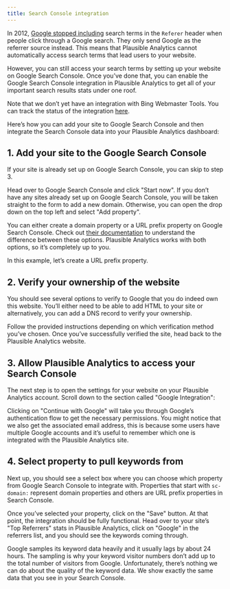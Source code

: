 ```yaml
---
title: Search Console integration
--- 
```


In 2012, [Google stopped including](https://webmasters.googleblog.com/2012/03/upcoming-changes-in-googles-http.html) search terms in the `Referer` header when people click through a Google search. They only send Google as the referrer source instead. This means that Plausible Analytics cannot automatically access search terms that lead users to your website.

However, you can still access your search terms by setting up your website on Google Search Console. Once you’ve done that, you can enable the Google Search Console integration in Plausible Analytics to get all of your important search results stats under one roof.

Note that we don’t yet have an integration with Bing Webmaster Tools. You can track the status of the integration [here](https://plausible.nolt.io/26).

Here’s how you can add your site to Google Search Console and then integrate the Search Console data into your Plausible Analytics dashboard:

## 1. Add your site to the Google Search Console

If your site is already set up on Google Search Console, you can skip to step 3.

Head over to Google Search Console and click "Start now". If you don’t have any sites already set up on Google Search Console, you will be taken straight to the form to add a new domain. Otherwise, you can open the drop down on the top left and select "Add property".

You can either create a domain property or a URL prefix property on Google Search Console. Check out [their documentation](https://support.google.com/webmasters/answer/34592?hl=en) to understand the difference between these options. Plausible Analytics works with both options, so it’s completely up to you.

In this example, let’s create a URL prefix property.

## 2. Verify your ownership of the website

You should see several options to verify to Google that you do indeed own this website. You’ll either need to be able to add HTML to your site or alternatively, you can add a DNS record to verify your ownership.

Follow the provided instructions depending on which verification method you’ve chosen. Once you’ve successfully verified the site, head back to the Plausible Analytics website.

## 3. Allow Plausible Analytics to access your Search Console

The next step is to open the settings for your website on your Plausible Analytics account. Scroll down to the section called "Google Integration":

Clicking on "Continue with Google" will take you through Google’s authentication flow to get the necessary permissions. You might notice that we also get the associated email address, this is because some users have multiple Google accounts and it’s useful to remember which one is integrated with the Plausible Analytics site.

## 4. Select property to pull keywords from

Next up, you should see a select box where you can choose which property from Google Search Console to integrate with. Properties that start with `sc-domain:` represent domain properties and others are URL prefix properties in Search Console.

Once you’ve selected your property, click on the "Save" button. At that point, the integration should be fully functional. Head over to your site’s "Top Referrers" stats in Plausible Analytics, click on "Google" in the referrers list, and you should see the keywords coming through.

Google samples its keyword data heavily and it usually lags by about 24 hours. The sampling is why your keyword visitor numbers don’t add up to the total number of visitors from Google. Unfortunately, there’s nothing we can do about the quality of the keyword data. We show exactly the same data that you see in your Search Console.
